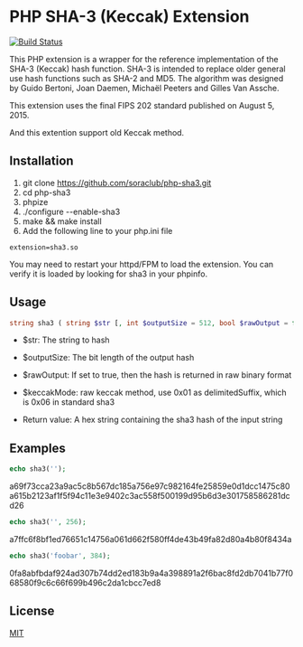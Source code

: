 PHP SHA-3 (Keccak) Extension
============================

[![Build Status](https://travis-ci.org/strawbrary/php-sha3.svg?branch=master)](https://travis-ci.org/strawbrary/php-sha3)

This PHP extension is a wrapper for the reference implementation of the SHA-3 (Keccak) hash function. SHA-3 is intended to replace older general use hash functions such as SHA-2 and MD5. The algorithm was designed by Guido Bertoni, Joan Daemen, Michaël Peeters and Gilles Van Assche.

This extension uses the final FIPS 202 standard published on August 5, 2015.

And this extention support old Keccak method.

Installation
------------
1. git clone https://github.com/soraclub/php-sha3.git
1. cd php-sha3
1. phpize
1. ./configure --enable-sha3
1. make && make install
1. Add the following line to your php.ini file

```
extension=sha3.so
```

You may need to restart your httpd/FPM to load the extension. You can verify it is loaded by looking for sha3 in your phpinfo.

Usage
----
```php
string sha3 ( string $str [, int $outputSize = 512, bool $rawOutput = false, bool $keccakMode = false ] )
```

* $str: The string to hash
* $outputSize: The bit length of the output hash
* $rawOutput: If set to true, then the hash is returned in raw binary format
* $keccakMode: raw keccak method, use 0x01 as delimitedSuffix, which is 0x06 in standard sha3 

* Return value: A hex string containing the sha3 hash of the input string

Examples
--------
```php
echo sha3('');
```

a69f73cca23a9ac5c8b567dc185a756e97c982164fe25859e0d1dcc1475c80a615b2123af1f5f94c11e3e9402c3ac558f500199d95b6d3e301758586281dcd26

```php
echo sha3('', 256);
```

a7ffc6f8bf1ed76651c14756a061d662f580ff4de43b49fa82d80a4b80f8434a

```php
echo sha3('foobar', 384);
```

0fa8abfbdaf924ad307b74dd2ed183b9a4a398891a2f6bac8fd2db7041b77f068580f9c6c66f699b496c2da1cbcc7ed8


License
--------
[MIT](LICENSE)
